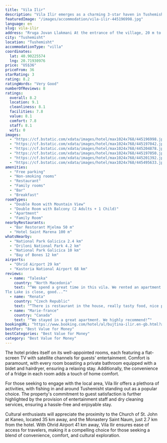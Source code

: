 ```yaml
---
title: "Vila Ilir"
description: "Vila Ilir emerges as a charming 3-star haven in Tushemisht, offering guests a serene retreat with its lush garden, inviting restaurant, and welcoming bar."
featuredImage: "/images/accommodation/vila-ilir-445196998.jpg"
language: en
slug: vila-ilir
address: "Rruga Jovan Llakmani At the entrance of the village, 20 m to the right., 7304 Tushemisht, Albania"
city: "Tushemisht"
location: "Tushemisht"
accommodationType: "villa"
coordinates:
  lat: 40.90225574
  lng: 20.71930976
price: "US$36"
priceFrom: 36
starRating: 3
rating: 8.2
ratingWords: "Very Good"
numberOfReviews: 8
ratings:
  overall: 8.2
  location: 9.1
  cleanliness: 8.1
  facilities: 7.8
  value: 8.1
  comfort: 7.8
  staff: 8.1
  wifi: 0
images:
  - "https://cf.bstatic.com/xdata/images/hotel/max1024x768/445196998.jpg?k=c2c944900a7205f18c892be7299723fa8c7fc9fa36b3e5d8afdb2c20f8d29c3b&o=&hp=1"
  - "https://cf.bstatic.com/xdata/images/hotel/max1024x768/445197042.jpg?k=07f902a0b5bffbd2cc0f54f90b42d7d04ce5392cfe3a57add323cd66a64aa35a&o=&hp=1"
  - "https://cf.bstatic.com/xdata/images/hotel/max1024x768/445204878.jpg?k=21d2de36e34fe85212a841b9e334773cd2e7dfeee2136dcec2821ade544ba03b&o=&hp=1"
  - "https://cf.bstatic.com/xdata/images/hotel/max1024x768/445197050.jpg?k=b2465d339a847f17eeca2e06c1f1ed044e72ea60d59cc6430ff80bc92bce8b9a&o=&hp=1"
  - "https://cf.bstatic.com/xdata/images/hotel/max1024x768/445201392.jpg?k=1ea8fae68842d47673057134d15329a496328bdab729ca6e2a49d3770d87f58d&o=&hp=1"
  - "https://cf.bstatic.com/xdata/images/hotel/max1024x768/445495633.jpg?k=984a9cc9acc6376aa930fd706b9a66b56b2dc5bea3b1edc4fc0b125982287f61&o=&hp=1"
amenities:
  - "Free parking"
  - "Non-smoking rooms"
  - "Restaurant"
  - "Family rooms"
  - "Bar"
  - "Breakfast"
roomTypes:
  - "Double Room with Mountain View"
  - "Double Room with Balcony (2 Adults + 1 Child)"
  - "Apartment"
  - "Family Room"
nearbyRestaurants:
  - "Bar Restorant Mjelma 50 m"
  - "Hotel Saint Marena 100 m"
whatsNearby:
  - "National Park Galicica 2.4 km"
  - "Driloni National Park 4.2 km"
  - "National Park Galicica 10 km"
  - "Bay of Bones 12 km"
airports:
  - "Ohrid Airport 29 km"
  - "Kastoria National Airport 68 km"
reviews:
  - name: "Taleska"
    country: "North Macedonia"
    text: "“We spend a great time in this vila. We rented an apartment with a bedroo- with a single bed and a comforlable double bed. The rooms are comfortble, everyting is clean. It has two balconies. For each guest it has towels.
Tle Lake is close, good...”"
  - name: "Renata"
    country: "Czech Republic"
    text: "“There is restaurant in the house, really tasty food, nice people and service.”"
  - name: "Marie-france"
    country: "Canada"
    text: "“We stayed in a great apartment. We highly recommend!”"
bookingURL: "https://www.booking.com/hotel/al/bujtina-ilir.en-gb.html?aid=8035640"
bestFor: "Best Value for Money"
bestCategories: "Best Value for Money"
category: "Best Value for Money"
---
```


The hotel prides itself on its well-appointed rooms, each featuring a flat-screen TV with satellite channels for guests' entertainment. Comfort is paramount, with every room boasting a private bathroom equipped with a bidet and hairdryer, ensuring a relaxing stay. Additionally, the convenience of a fridge in each room adds a touch of home comfort.

For those seeking to engage with the local area, Vila Ilir offers a plethora of activities, with fishing in and around Tushemisht standing out as a popular choice. The property's commitment to guest satisfaction is further highlighted by the provision of entertainment staff and dry cleaning services, ensuring a hassle-free and enjoyable stay.

Cultural enthusiasts will appreciate the proximity to the Church of St. John at Kaneo, located 35 km away, and the Monastery Saint Naum, just 2.7 km from the hotel. With Ohrid Airport 41 km away, Vila Ilir ensures ease of access for travelers, making it a compelling choice for those seeking a blend of convenience, comfort, and cultural exploration.